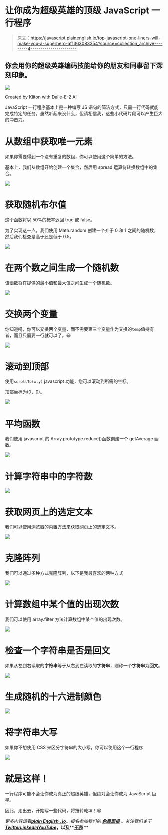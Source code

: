 # 让你成为超级英雄的顶级 JavaScript 一行程序

> 原文：<https://javascript.plainenglish.io/top-javascript-one-liners-will-make-you-a-superhero-af1363083354?source=collection_archive---------4----------------------->

## 你会用你的超级英雄编码技能给你的朋友和同事留下深刻印象。

![](img/3c2fa621f158634856a6f5c100c553bd.png)

Created by Kliton with Dalle-E-2 AI

JavaScript 一行程序基本上是一种编写 JS 语句的简洁方式，只需一行代码就能完成特定的任务。虽然听起来没什么，但请相信我，这些小代码片段可以产生巨大的冲击力。

# 从数组中获取唯一元素

如果你需要得到一个没有重复的数组，你可以使用这个简单的方法。

基本上，我们从数组开始创建一个集合，然后用 spread 运算符转换数组中的集合。

![](img/2ece15711639da188617d1067e212502.png)

# 获取随机布尔值

这个函数将以 50%的概率返回 true 或 false。

为了实现这一点，我们使用 Math.random 创建一个介于 0 和 1 之间的随机数，然后我们检查是高于还是低于 0.5。

![](img/9652bed10bc0fba836b63231be970ab4.png)

# 在两个数之间生成一个随机数

该函数将在提供的最小值和最大值之间生成一个随机数。

![](img/fbc27b3392324f991a87e74e7a6066e5.png)

# 交换两个变量

你知道吗，你可以交换两个变量，而不需要第三个变量作为交换的`temp`值持有者，而且只需要一行就可以了。😃

![](img/66e5827c666112926c4c6e0189770c88.png)

# 滚动到顶部

使用`scrollTo(x,y)` javascript 功能，您可以滚动到所需的坐标。

顶部坐标为(0，0)。

![](img/c275884d69ecfad044867e171d6e732c.png)

# 平均函数

我们使用 javascript 的 Array.prototype.reduce()函数创建一个 getAverage 函数。

![](img/f9f1c9107fc51f9a7da7148cb8cc192d.png)

# 计算字符串中的字符数

![](img/1f7f3a55aab939fdfbab7aef622314b8.png)

# 获取网页上的选定文本

我们可以使用浏览器的内置方法来获取网页上的选定文本。

![](img/741577412943b7d676cfabe7a607fe8d.png)

# 克隆阵列

我们可以通过多种方式克隆阵列，以下是我最喜欢的两种方式

![](img/1fefc536361553791de208fa0c4dbf3b.png)

# 计算数组中某个值的出现次数

我们可以使用 array.filter 方法计算数组中某个值的出现次数。

![](img/3c151440eca2869c896e75eac19884a1.png)

# 检查一个字符串是否是回文

如果从左到右读取的**字符串**等于从右到左读取的**字符串**，则称一个**字符串**为**回文**。

![](img/dd62e281f7e62c584751247562a7de37.png)

# 生成随机的十六进制颜色

![](img/fc49b590d9f1f4819af484907d221c39.png)

# 将字符串大写

如果你不想使用 CSS 来区分字符串的大小写，你可以使用这个一行程序

![](img/b6ab24afe2c7b1271afb324444569f8e.png)

# 就是这样！

一行程序可能不会让你成为真正的超级英雄，但绝对会让你成为 JavaScript 巨星。

因此，走出去，开始写一些代码，将扭转乾坤！😎

*更多内容请看*[***plain English . io***](https://plainenglish.io/)*。报名参加我们的* [***免费周报***](http://newsletter.plainenglish.io/) *。关注我们关于*[***Twitter***](https://twitter.com/inPlainEngHQ)[***LinkedIn***](https://www.linkedin.com/company/inplainenglish/)*[***YouTube***](https://www.youtube.com/channel/UCtipWUghju290NWcn8jhyAw)***，以及****[***不和***](https://discord.gg/GtDtUAvyhW) **